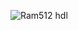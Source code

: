 ![Ram512 hdl](https://github.com/Vamshix57/Project-3.2/assets/143504447/7664d0af-3385-43da-a9b2-e4a3eb620066)
